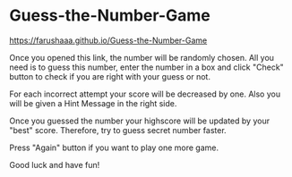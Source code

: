 # Guess-the-Number-Game

https://farushaaa.github.io/Guess-the-Number-Game

Once you opened this link, the number will be randomly chosen. All you need is to guess this number, enter the number in a box and click "Check" button to check if you are right with your guess or not. 

For each incorrect attempt your score will be decreased by one. Also you will be given a Hint Message in the right side. 

Once you guessed the number your highscore will be updated by your "best" score. Therefore, try to guess secret number faster.

Press "Again" button if you want to play one more game.

Good luck and have fun!
